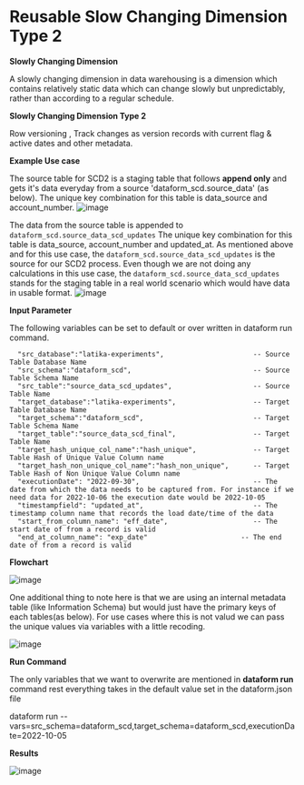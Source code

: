 # Reusable Slow Changing Dimension Type 2

**Slowly Changing Dimension**

A slowly changing dimension in data warehousing is a dimension which contains relatively static data which can change slowly but unpredictably, rather than according to a regular schedule.

**Slowly Changing Dimension Type 2**

Row versioning , Track changes as version records with current flag & active dates and other metadata. 

**Example Use case**

The source table for SCD2 is a staging table that follows **append only** and gets it's data everyday from a source 'dataform_scd.source_data' (as below). The unique key combination for this table is data_source and account_number.
![image](https://user-images.githubusercontent.com/48508718/194395428-5d291eff-e8eb-4e2c-9462-e5c27838b584.png)

The data from the source table is appended to `dataform_scd.source_data_scd_updates` The unique key combination for this table is data_source, account_number and updated_at. As mentioned above and for this use case, the `dataform_scd.source_data_scd_updates` is the source for our SCD2 process. Even though we are not doing any calculations in this use case, the `dataform_scd.source_data_scd_updates` stands for the staging table in a real world scenario which would have data in usable format.
![image](https://user-images.githubusercontent.com/48508718/194400484-40ea182e-0047-4ba3-9e9d-9f98854cfff8.png)

**Input Parameter**

The following variables can be set to default or over written in dataform run command.

      "src_database":"latika-experiments",                      -- Source Table Database Name
      "src_schema":"dataform_scd",                              -- Source Table Schema Name
      "src_table":"source_data_scd_updates",                    -- Source Table Name
      "target_database":"latika-experiments",                   -- Target Table Database Name
      "target_schema":"dataform_scd",                           -- Target Table Schema Name
      "target_table":"source_data_scd_final",                   -- Target Table Name
      "target_hash_unique_col_name":"hash_unique",              -- Target Table Hash of Unique Value Column name
      "target_hash_non_unique_col_name":"hash_non_unique",      -- Target Table Hash of Non Unique Value Column name
      "executionDate": "2022-09-30",                            -- The date from which the data needs to be captured from. For instance if we need data for 2022-10-06 the execution date would be 2022-10-05 
      "timestampfield": "updated_at",                           -- The timestamp column name that records the load date/time of the data
      "start_from_column_name": "eff_date",                     -- The start date of from a record is valid
      "end_at_column_name": "exp_date"                       -- The end date of from a record is valid

**Flowchart**

![image](https://user-images.githubusercontent.com/48508718/194413334-9620279a-b118-4500-a3ac-dd933c7b18e3.png)

One additional thing to note here is that we are using an internal metadata table (like Information Schema) but would just have the primary keys of each tables(as below). For use cases where this is not valud we can pass the unique values via variables with a little recoding.

![image](https://user-images.githubusercontent.com/48508718/194410020-07bca06f-25a9-496c-af32-9664fb64f6c4.png)


**Run Command**

The only variables that we want to overwrite are mentioned in **dataform run** command rest everything takes in the default value set in the dataform.json file
 
dataform run --vars=src_schema=dataform_scd,target_schema=dataform_scd,executionDate=2022-10-05

**Results**

![image](https://user-images.githubusercontent.com/48508718/194407994-6ded950e-16b2-4bf1-93fa-716ab1c8390f.png)





